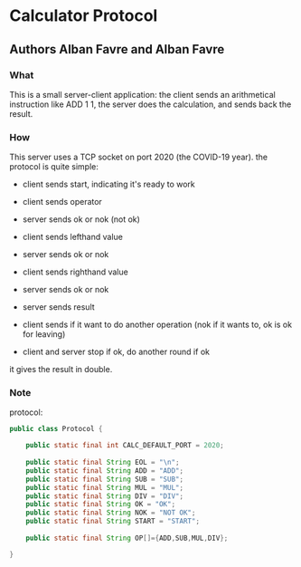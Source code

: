 # Calculator Protocol
## Authors Alban Favre and Alban Favre
### What
This is a small server-client application: the client sends an arithmetical instruction like ADD 1 1, the server does the calculation, and sends back the result.

### How
This server uses a TCP socket on port 2020 (the COVID-19 year).
the protocol is quite simple:

- client sends start, indicating it's ready to work

- client sends operator
- server sends ok or nok (not ok)
- client sends lefthand value
- server sends ok or nok
- client sends righthand value
- server sends ok or nok
- server sends result
- client sends if it want to do another operation (nok if it wants to, ok is ok for leaving)
- client and server stop if ok, do another round if ok

it gives the result in double.

### Note

protocol: 
```java
public class Protocol {

    public static final int CALC_DEFAULT_PORT = 2020;
    
    public static final String EOL = "\n";
    public static final String ADD = "ADD";
    public static final String SUB = "SUB";
    public static final String MUL = "MUL";
    public static final String DIV = "DIV";
    public static final String OK = "OK";
    public static final String NOK = "NOT OK";
    public static final String START = "START";
    
    public static final String OP[]={ADD,SUB,MUL,DIV};

}
```

